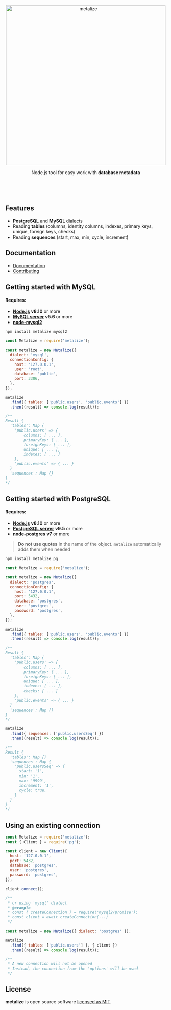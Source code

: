 <br/>
<br/>

<p align='center'>
  <img src='https://multum.github.io/metalize/logo.svg' alt='metalize' width='500px'>
</p>
<p align='center'>Node.js tool for easy work with <strong>database metadata</strong></p>

<p align='center'>
  <img src='https://img.shields.io/travis/com/multum/metalize.svg?style=flat-square' alt=''>
  <a href='https://github.com/multum/metalize/blob/master/LICENSE'><img src='https://img.shields.io/npm/l/metalize.svg?style=flat-square' alt=''></a>
  <a href='https://www.npmjs.com/package/metalize'><img src='https://img.shields.io/npm/v/metalize.svg?style=flat-square' alt=''></a>
  <img src='https://img.shields.io/codecov/c/github/multum/metalize.svg?style=flat-square' alt=''>
</p>

<br/>

## Features

- **PostgreSQL** and **MySQL** dialects
- Reading **tables** (columns, identity columns, indexes, primary keys, unique, foreign keys, checks)
- Reading **sequences** (start, max, min, cycle, increment)

## Documentation

- [Documentation](https://multum.github.io/metalize/#/)
- [Contributing](https://github.com/multum/metalize/blob/master/CONTRIBUTING.md)

## Getting started with MySQL

#### Requires:

- **[Node.js](https://nodejs.org)** **v8.10** or more
- **[MySQL server](https://dev.mysql.com/downloads/mysql/)** **v5.6** or more
- **[node-mysql2](https://github.com/sidorares/node-mysql2)**

```bash
npm install metalize mysql2
```

```javascript
const Metalize = require('metalize');

const metalize = new Metalize({
  dialect: 'mysql',
  connectionConfig: {
    host: '127.0.0.1',
    user: 'root',
    database: 'public',
    port: 3306,
  },
});

metalize
  .find({ tables: ['public.users', 'public.events'] })
  .then((result) => console.log(result));

/**
Result {
  'tables': Map {
    'public.users' => {
        columns: [ ... ],
        primaryKey: { ... },
        foreignKeys: [ ... ],
        unique: [ ... ],
        indexes: [ ... ]
    },
    'public.events' => { ... }
  }
  'sequences': Map {}
}
*/
```

## Getting started with PostgreSQL

#### Requires:

- **[Node.js](https://nodejs.org)** **v8.10** or more
- **[PostgreSQL server](https://www.postgresql.org/download)** **v9.5** or more
- **[node-postgres](https://github.com/brianc/node-postgres)** **v7** or more

> **Do not use quotes** in the name of the object. `metalize` automatically adds them when needed

```bash
npm install metalize pg
```

```javascript
const Metalize = require('metalize');

const metalize = new Metalize({
  dialect: 'postgres',
  connectionConfig: {
    host: '127.0.0.1',
    port: 5432,
    database: 'postgres',
    user: 'postgres',
    password: 'postgres',
  },
});

metalize
  .find({ tables: ['public.users', 'public.events'] })
  .then((result) => console.log(result));

/**
Result {
  'tables': Map {
    'public.users' => {
        columns: [ ... ],
        primaryKey: { ... },
        foreignKeys: [ ... ],
        unique: [ ... ],
        indexes: [ ... ],
        checks: [ ... ]
    },
    'public.events' => { ... }
  }
  'sequences': Map {}
}
*/

metalize
  .find({ sequences: ['public.usersSeq'] })
  .then((result) => console.log(result));

/**
Result {
  'tables': Map {}
  'sequences': Map {
    'public.usersSeq' => {
      start: '1',
      min: '1',
      max: '9999',
      increment: '1',
      cycle: true,
    }
  }
}
*/
```

## Using an existing connection

```javascript
const Metalize = require('metalize');
const { Client } = require('pg');

const client = new Client({
  host: '127.0.0.1',
  port: 5432,
  database: 'postgres',
  user: 'postgres',
  password: 'postgres',
});

client.connect();

/**
 * or using 'mysql' dialect
 * @example
 * const { createConnection } = require('mysql2/promise');
 * const client = await createConnection(...)
 */

const metalize = new Metalize({ dialect: 'postgres' });

metalize
  .find({ tables: ['public.users'] }, { client })
  .then((result) => console.log(result));

/**
 * A new connection will not be opened
 * Instead, the connection from the 'options' will be used
 */
```

## License

**metalize** is open source software [licensed as MIT](https://github.com/multum/metalize/blob/master/LICENSE).
